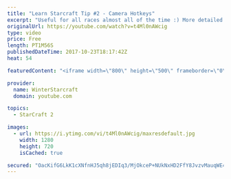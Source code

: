 ```yaml
---
title: "Learn Starcraft Tip #2 - Camera Hotkeys"
excerpt: "Useful for all races almost all of the time :) More detailed guides/tutorials under the learn to play starcraft playlist."
originalUrl: https://youtube.com/watch?v=t4Ml0nAWcig
type: video
price: Free
length: PT1M56S
publishedDateTime: 2017-10-23T18:17:42Z
heat: 54

featuredContent: "<iframe width=\"800\" height=\"500\" frameborder=\"0\" src=\"https://www.youtube.com/embed/t4Ml0nAWcig\" allow=\"accelerometer; autoplay; encrypted-media; gyroscope; picture-in-picture\" allowfullscreen></iframe>"

provider:
  name: WinterStarcraft
  domain: youtube.com

topics:
  - StarCraft 2

images:
  - url: https://i.ytimg.com/vi/t4Ml0nAWcig/maxresdefault.jpg
    width: 1280
    height: 720
    isCached: true

secured: "OacKifG6LkK1cXNfnHJ5qh8jEDIq3/MjOkceP+NUkNxHD2FfY8JvzvMauqWE4Sk83c4gwowAqpjEuJqMINi+PZcWjKEgR9L9BNdE5ZRLfh6MBTU6fBPktD99vEw5katCS0OO2c4JSW5m7IwSLPw6sGPJtCB6uoxkLiAN3RdQoYXWMspNkjUjIKnlcGB3x/BtLoisAqbw/8IGgjzvb0yoZR5Ckt37UbT8kqlZA3mEr8zRUM/9PtDQ2GS9Y7M/wOScTvCao1KfLH20a3nfVlPMBXrPkCjQY17l+yfQZDJ/UOl8QbgkBb8L+nAcvHh3iGZmRluDorPxlzQH083ktB1YTRjQtSj2vWLrRzj2l5VutMgHKtJUd5cynuq2rHzm0I9d0ex4MTzXlvnyPieY2BxKqSiLCLo0PLhhKfmkEuyEUF0=;PfMRb8t2k6C+EFDHBHKloA=="
---
```


